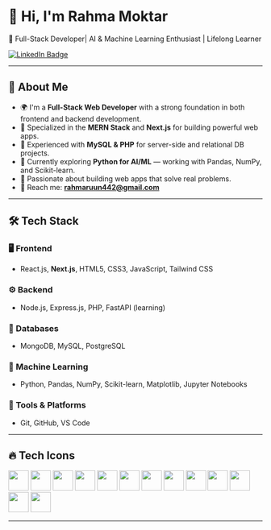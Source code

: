 # 👋 Hi, I'm Rahma Moktar

🚀 Full-Stack Developer| AI & Machine Learning Enthusiast | Lifelong Learner

<p>
  <a href="https://www.linkedin.com/in/rahma-mukhtar-530804268/" target="_blank">
    <img src="https://img.shields.io/badge/LinkedIn-Connect-blue?style=for-the-badge&logo=linkedin&logoColor=white" alt="LinkedIn Badge"/>
  </a>
</p>


---

## 💼 About Me

- 🌍 I'm a **Full-Stack Web Developer** with a strong foundation in both frontend and backend development.
- 🌱 Specialized in the **MERN Stack** and **Next.js** for building powerful web apps.
- 💾 Experienced with **MySQL & PHP** for server-side and relational DB projects.
- 🧠 Currently exploring **Python for AI/ML** — working with Pandas, NumPy, and Scikit-learn.
- 🧪 Passionate about building web apps that solve real problems.
- 📧 Reach me: **rahmaruun442@gmail.com**

---

## 🛠️ Tech Stack

### 🖥️ Frontend
- React.js, **Next.js**, HTML5, CSS3, JavaScript, Tailwind CSS

### ⚙️ Backend
- Node.js, Express.js, PHP, FastAPI (learning)

### 💾 Databases
- MongoDB, MySQL, PostgreSQL

### 🤖 Machine Learning
- Python, Pandas, NumPy, Scikit-learn, Matplotlib, Jupyter Notebooks

### 🧰 Tools & Platforms
- Git, GitHub, VS Code

---

## 🔥 Tech Icons

<p align="left">
  <img src="https://cdn.jsdelivr.net/gh/devicons/devicon/icons/html5/html5-original.svg" width="40" />
  <img src="https://cdn.jsdelivr.net/gh/devicons/devicon/icons/css3/css3-original.svg" width="40" />
  <img src="https://cdn.jsdelivr.net/gh/devicons/devicon/icons/javascript/javascript-original.svg" width="40" />
  <img src="https://cdn.jsdelivr.net/gh/devicons/devicon/icons/react/react-original.svg" width="40" />
  <img src="https://cdn.jsdelivr.net/gh/devicons/devicon/icons/nextjs/nextjs-original.svg" width="40" />
  <img src="https://cdn.jsdelivr.net/gh/devicons/devicon/icons/nodejs/nodejs-original.svg" width="40" />
  <img src="https://cdn.jsdelivr.net/gh/devicons/devicon/icons/express/express-original.svg" width="40" />
  <img src="https://cdn.jsdelivr.net/gh/devicons/devicon/icons/php/php-original.svg" width="40" />
  <img src="https://cdn.jsdelivr.net/gh/devicons/devicon/icons/mysql/mysql-original.svg" width="40" />
  <img src="https://cdn.jsdelivr.net/gh/devicons/devicon/icons/python/python-original.svg" width="40" />
  <img src="https://cdn.jsdelivr.net/gh/devicons/devicon/icons/mongodb/mongodb-original.svg" width="40" />
  <img src="https://cdn.jsdelivr.net/gh/devicons/devicon/icons/git/git-original.svg" width="40" />
  <img src="https://cdn.jsdelivr.net/gh/devicons/devicon/icons/jupyter/jupyter-original.svg" width="40" />
 
</p>

---


